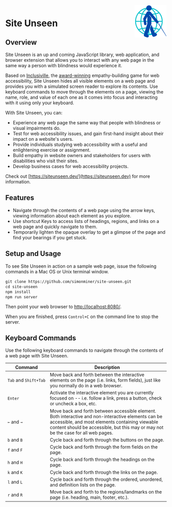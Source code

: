 <img src="media/site-unseen-logo.png" alt="Site Unseen Logo" style="float:right;width:100px" />

# Site Unseen

## Overview

Site Unseen is an up and coming JavaScript library, web application, and browser
extension that allows you to interact with any web page in the same way a person
with blindness would experience it.

Based on [Inclusiville](https://inclusiville.com/), the
[award-winning](https://www.deque.com/blog/deque-hosts-first-virtual-axe-hackathon/)
empathy-building game for web accessibility, Site Unseen hides all visible
elements on a web page and provides you with a simulated screen reader to
explore its contents. Use keyboard commands to move through the elements on a
page, viewing the name, role, and value of each one as it comes into focus and
interacting with it using only your keyboard.

With Site Unseen, you can:

-   Experience any web page the same way that people with blindness or visual
    impairments do.
-   Test for web accessibility issues, and gain first-hand insight about their
    impact on a website's users.
-   Provide individuals studying web accessibility with a useful and
    enlightening exercise or assignment.
-   Build empathy in website owners and stakeholders for users with disabilities
    who visit their sites.
-   Develop business cases for web accessibility projects.

Check out [https://siteunseen.dev/](https://siteunseen.dev) for more
information.

## Features

-   Navigate through the contents of a web page using the arrow keys, viewing
    information about each element as you explore.
-   Use shortcut Keys to access lists of headings, regions, and links on a web
    page and quickly navigate to them.
-   Temporarily lighten the opaque overlay to get a glimpse of the page and find
    your bearings if you get stuck.

## Setup and Usage

To see Site Unseen in action on a sample web page, issue the following commands
in a Mac OS or Unix terminal window.

```
git clone https://github.com/simonminer/site-unseen.git
cd site-unseen
npm install
npm run server
```

Then point your web browser to [http://localhost:8080/](http://localhost:8080/).

When you are finished, press `Control+C` on the command line to stop the server.

## Keyboard Commands

Use the following keyboard commands to navigate through the contents of a web
page with Site Unseen.

| Command               | Description                                                                                                                                                                                                                                 |
| --------------------- | ------------------------------------------------------------------------------------------------------------------------------------------------------------------------------------------------------------------------------------------- |
| `Tab` and `Shift+Tab` | Move back and forth between the interactive elements on the page (i.e. links, form fields), just like you normally do in a web browser.                                                                                                     |
| `Enter`               | Activate the interactive element you are currently focused on -- i.e. follow a link, press a button, check or uncheck a box, etc.                                                                                                           |
| `←` and `→`           | Move back and forth between accessible element. Both interactive and non-interactive elements can be accessible, and most elements containing viewable content should be accessible, but this may or may not be the case for all web pages. |
| `b` and `B`           | Cycle back and forth through the buttons on the page.                                                                                                                                                                                       |
| `f` and `F`           | Cycle back and forth through the form fields on the page.                                                                                                                                                                                   |
| `h` and `H`           | Cycle back and forth through the headings on the page.                                                                                                                                                                                      |
| `k` and `K`           | Cycle back and forth through the links on the page.                                                                                                                                                                                         |
| `l` and `L`           | Cycle back and forth through the ordered, unordered, and definition lists on the page.                                                                                                                                                      |
| `r` and `R`           | Move back and forth to the regions/landmarks on the page (i.e. heading, main, footer, etc.).                                                                                                                                                |
